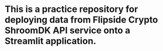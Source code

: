 # This is a practice repository for deploying data from Flipside Crypto ShroomDK API service onto a Streamlit application.
